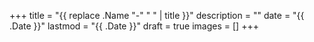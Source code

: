 +++
title = "{{ replace .Name \"-\" \" \" | title }}"
description = ""
date = "{{ .Date }}"
lastmod = "{{ .Date }}"
draft = true
images = []
+++
